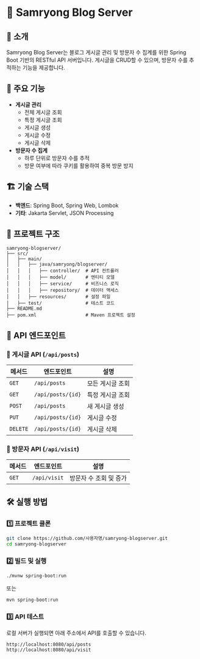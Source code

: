 # 📝 Samryong Blog Server

## 📌 소개
Samryong Blog Server는 블로그 게시글 관리 및 방문자 수 집계를 위한 Spring Boot 기반의 RESTful API 서버입니다. 게시글을 CRUD할 수 있으며, 방문자 수를 추적하는 기능을 제공합니다.

## 🚀 주요 기능
- **게시글 관리**
  - 전체 게시글 조회
  - 특정 게시글 조회
  - 게시글 생성
  - 게시글 수정
  - 게시글 삭제
- **방문자 수 집계**
  - 하루 단위로 방문자 수를 추적
  - 방문 여부에 따라 쿠키를 활용하여 중복 방문 방지

## 🏗️ 기술 스택
- **백엔드**: Spring Boot, Spring Web, Lombok
- **기타**: Jakarta Servlet, JSON Processing

## 📂 프로젝트 구조
```
samryong-blogserver/
├── src/
│   ├── main/
│   │   ├── java/samryong/blogserver/
│   │   │   ├── controller/  # API 컨트롤러
│   │   │   ├── model/       # 엔티티 모델
│   │   │   ├── service/     # 비즈니스 로직
│   │   │   ├── repository/  # 데이터 액세스
│   │   ├── resources/       # 설정 파일
│   ├── test/                # 테스트 코드
├── README.md
├── pom.xml                  # Maven 프로젝트 설정
```

## 🔧 API 엔드포인트

### 📌 게시글 API (`/api/posts`)
| 메서드 | 엔드포인트  | 설명 |
|--------|------------|------|
| `GET`  | `/api/posts` | 모든 게시글 조회 |
| `GET`  | `/api/posts/{id}` | 특정 게시글 조회 |
| `POST` | `/api/posts` | 새 게시글 생성 |
| `PUT`  | `/api/posts/{id}` | 게시글 수정 |
| `DELETE` | `/api/posts/{id}` | 게시글 삭제 |

### 📌 방문자 API (`/api/visit`)
| 메서드 | 엔드포인트  | 설명 |
|--------|------------|------|
| `GET`  | `/api/visit` | 방문자 수 조회 및 증가 |

## 🛠️ 실행 방법
### 1️⃣ 프로젝트 클론
```sh
git clone https://github.com/사용자명/samryong-blogserver.git
cd samryong-blogserver
```

### 2️⃣ 빌드 및 실행
```sh
./mvnw spring-boot:run
```
또는
```sh
mvn spring-boot:run
```

### 3️⃣ API 테스트
로컬 서버가 실행되면 아래 주소에서 API를 호출할 수 있습니다.
```
http://localhost:8080/api/posts
http://localhost:8080/api/visit
```

